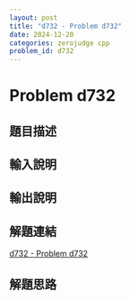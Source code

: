 ```yaml
---
layout: post
title: "d732 - Problem d732"
date: 2024-12-20
categories: zerojudge cpp
problem_id: d732
---
```


# Problem d732

## 題目描述



## 輸入說明



## 輸出說明



## 解題連結

[d732 - Problem d732](https://zerojudge.tw/ShowProblem?problemid=d732)

## 解題思路

